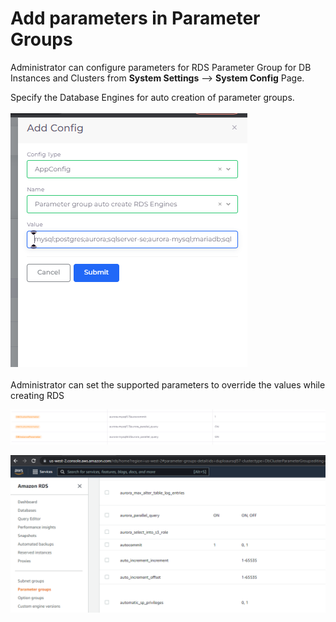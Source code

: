 # Add parameters in Parameter Groups

Administrator can configure parameters for RDS Parameter Group for DB Instances and Clusters from **System Settings** --> **System Config** Page.

Specify the Database Engines for auto creation of parameter groups.\
\
![](<../../../.gitbook/assets/image (67).png>)\
\
Administrator can set the supported parameters to override the values while creating RDS

![Sample configuration](<../../../.gitbook/assets/image (17).png>)

![Parameters overriden in AWS based on the configuration](<../../../.gitbook/assets/image (42).png>)
